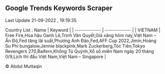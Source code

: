 

## Google Trends Keywords Scraper 
 
Last Update 21-09-2022 , 19:19:35

Country List :
 Name  | Keyword |
| ------------- | ------------- |
| VIETNAM | Free Fire,Hoa hậu Oanh Lê,Trịnh Văn Quyết,Giá xăng hôm nay,Việt Nam – Ấn Độ,Fed tăng lãi suất,Phương Anh Đào,Fed,AFF Cup 2022,Jimin,Hoàng Su Phì bungalow,Jennie blackpink,Mark Zuckerberg,Tóc Tiên,Tokyo Revengers 270,Baifern,Khổng Tú Quỳnh,Xổ số miền Nam ngày 20 tháng 0/9,Lịch thi đấu Việt Nam,Việt Nam – Singapore |



© Abdul Muttaqin 
